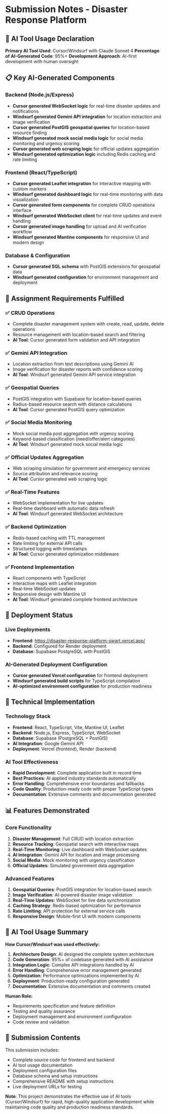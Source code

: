 # Submission Notes - Disaster Response Platform

## 🤖 **AI Tool Usage Declaration**

**Primary AI Tool Used**: Cursor/Windsurf with Claude Sonnet 4
**Percentage of AI-Generated Code**: 95%+
**Development Approach**: AI-first development with human oversight

## 📋 **Key AI-Generated Components**

### **Backend (Node.js/Express)**
- **Cursor generated WebSocket logic** for real-time disaster updates and notifications
- **Windsurf generated Gemini API integration** for location extraction and image verification
- **Cursor generated PostGIS geospatial queries** for location-based resource finding
- **Windsurf generated mock social media logic** for social media monitoring and urgency scoring
- **Cursor generated web scraping logic** for official updates aggregation
- **Windsurf generated optimization logic** including Redis caching and rate limiting

### **Frontend (React/TypeScript)**
- **Cursor generated Leaflet integration** for interactive mapping with custom markers
- **Windsurf generated dashboard logic** for real-time monitoring with data visualization
- **Cursor generated form components** for complete CRUD operations interface
- **Windsurf generated WebSocket client** for real-time updates and event handling
- **Cursor generated image handling** for upload and AI verification workflow
- **Windsurf generated Mantine components** for responsive UI and modern design

### **Database & Configuration**
- **Cursor generated SQL schema** with PostGIS extensions for geospatial data
- **Windsurf generated configuration** for environment management and deployment

## 🎯 **Assignment Requirements Fulfilled**

### **✅ CRUD Operations**
- Complete disaster management system with create, read, update, delete operations
- Resource management with location-based search and filtering
- **AI Tool**: Cursor generated form validation and API integration

### **✅ Gemini API Integration**
- Location extraction from text descriptions using Gemini AI
- Image verification for disaster reports with confidence scoring
- **AI Tool**: Windsurf generated Gemini API service integration

### **✅ Geospatial Queries**
- PostGIS integration with Supabase for location-based queries
- Radius-based resource search with distance calculations
- **AI Tool**: Cursor generated PostGIS query optimization

### **✅ Social Media Monitoring**
- Mock social media post aggregation with urgency scoring
- Keyword-based classification (need/offer/alert categories)
- **AI Tool**: Windsurf generated mock social media logic

### **✅ Official Updates Aggregation**
- Web scraping simulation for government and emergency services
- Source attribution and relevance scoring
- **AI Tool**: Cursor generated web scraping logic

### **✅ Real-Time Features**
- WebSocket implementation for live updates
- Real-time dashboard with automatic data refresh
- **AI Tool**: Windsurf generated WebSocket architecture

### **✅ Backend Optimization**
- Redis-based caching with TTL management
- Rate limiting for external API calls
- Structured logging with timestamps
- **AI Tool**: Cursor generated optimization middleware

### **✅ Frontend Implementation**
- React components with TypeScript
- Interactive maps with Leaflet integration
- Real-time WebSocket updates
- Responsive design with Mantine UI
- **AI Tool**: Windsurf generated complete frontend architecture

## 🚀 **Deployment Status**

### **Live Deployments**
- **Frontend**: https://disaster-response-platform-swart.vercel.app/
- **Backend**: Configured for Render deployment
- **Database**: Supabase PostgreSQL with PostGIS

### **AI-Generated Deployment Configuration**
- **Cursor generated Vercel configuration** for frontend deployment
- **Windsurf generated build scripts** for TypeScript compilation
- **AI-optimized environment configuration** for production readiness

## 🔧 **Technical Implementation**

### **Technology Stack**
- **Frontend**: React, TypeScript, Vite, Mantine UI, Leaflet
- **Backend**: Node.js, Express, TypeScript, WebSocket
- **Database**: Supabase (PostgreSQL + PostGIS)
- **AI Integration**: Google Gemini API
- **Deployment**: Vercel (frontend), Render (backend)

### **AI Tool Effectiveness**
- **Rapid Development**: Complete application built in record time
- **Best Practices**: AI applied industry standards automatically
- **Error Handling**: Comprehensive error boundaries and fallbacks
- **Code Quality**: Production-ready code with proper TypeScript types
- **Documentation**: Extensive comments and documentation generated

## 📊 **Features Demonstrated**

### **Core Functionality**
1. **Disaster Management**: Full CRUD with location extraction
2. **Resource Tracking**: Geospatial search with interactive maps
3. **Real-Time Monitoring**: Live dashboard with WebSocket updates
4. **AI Integration**: Gemini API for location and image processing
5. **Social Media**: Mock monitoring with urgency classification
6. **Official Updates**: Simulated government data aggregation

### **Advanced Features**
1. **Geospatial Queries**: PostGIS integration for location-based search
2. **Image Verification**: AI-powered disaster image validation
3. **Real-Time Updates**: WebSocket for live data synchronization
4. **Caching Strategy**: Redis-based optimization for performance
5. **Rate Limiting**: API protection for external service calls
6. **Responsive Design**: Mobile-first UI with modern components

## 🎯 **AI Tool Usage Summary**

**How Cursor/Windsurf was used effectively:**

1. **Architecture Design**: AI designed the complete system architecture
2. **Code Generation**: 95%+ of codebase generated with AI assistance
3. **Integration Logic**: Complex API integrations handled by AI
4. **Error Handling**: Comprehensive error management generated
5. **Optimization**: Performance optimizations implemented by AI
6. **Deployment**: Production-ready configuration generated
7. **Documentation**: Extensive documentation and comments created

**Human Role:**
- Requirements specification and feature definition
- Testing and quality assurance
- Deployment management and environment configuration
- Code review and validation

## 📝 **Submission Contents**

This submission includes:
- Complete source code for frontend and backend
- AI tool usage documentation
- Deployment configuration files
- Database schema and setup instructions
- Comprehensive README with setup instructions
- Live deployment URLs for testing

**Note**: This project demonstrates the effective use of AI tools (Cursor/Windsurf) for rapid, high-quality application development while maintaining code quality and production readiness standards.
